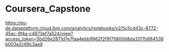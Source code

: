 # Coursera_Capstone
https://eu-de.dataplatform.cloud.ibm.com/analytics/notebooks/v2/5c5cd43c-8772-45ac-9f4a-c4673ef7a524/view?access_token=5bd26e2871d7e7faa4ebb9962f2f9f75800b8da32f7b884538b003e2c69c3ae9
